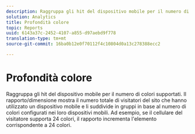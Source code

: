 ```yaml
---
description: Raggruppa gli hit del dispositivo mobile per il numero di colori supportati. Il rapporto/dimensione mostra il numero totale di visitatori del sito che hanno utilizzato un dispositivo mobile e li suddivide in gruppi in base al numero di colori configurati nei loro dispositivi mobili. Ad esempio, se il cellulare del visitatore supporta 24 colori, il rapporto incrementa l'elemento corrispondente a 24 colori.
solution: Analytics
title: Profondità colore
topic: Reports
uuid: 6143a37c-2452-4107-a855-d97aebd9f778
translation-type: tm+mt
source-git-commit: 16ba0b12e0f70112f4c10804d0a13c278388ecc2

---
```



# Profondità colore

Raggruppa gli hit del dispositivo mobile per il numero di colori supportati. Il rapporto/dimensione mostra il numero totale di visitatori del sito che hanno utilizzato un dispositivo mobile e li suddivide in gruppi in base al numero di colori configurati nei loro dispositivi mobili. Ad esempio, se il cellulare del visitatore supporta 24 colori, il rapporto incrementa l'elemento corrispondente a 24 colori.

